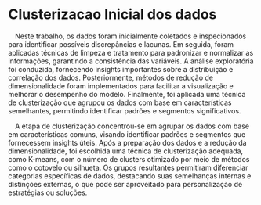# Clusterizacao Inicial dos dados

&emsp;Neste trabalho, os dados foram inicialmente coletados e inspecionados para identificar possíveis discrepâncias e lacunas. Em seguida, foram aplicadas técnicas de limpeza e tratamento para padronizar e normalizar as informações, garantindo a consistência das variáveis. A análise exploratória foi conduzida, fornecendo insights importantes sobre a distribuição e correlação dos dados. Posteriormente, métodos de redução de dimensionalidade foram implementados para facilitar a visualização e melhorar o desempenho do modelo. Finalmente, foi aplicada uma técnica de clusterização que agrupou os dados com base em características semelhantes, permitindo identificar padrões e segmentos significativos.

&emsp;A etapa de clusterização concentrou-se em agrupar os dados com base em características comuns, visando identificar padrões e segmentos que fornecessem insights úteis. Após a preparação dos dados e a redução da dimensionalidade, foi escolhida uma técnica de clusterização adequada, como K-means, com o número de clusters otimizado por meio de métodos como o cotovelo ou silhueta. Os grupos resultantes permitiram diferenciar categorias específicas de dados, destacando suas semelhanças internas e distinções externas, o que pode ser aproveitado para personalização de estratégias ou soluções.